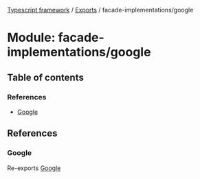[Typescript framework](../index.md) / [Exports](../modules.md) / facade-implementations/google

# Module: facade-implementations/google

## Table of contents

### References

- [Google](facade_implementations_google.md#google)

## References

### Google

Re-exports [Google](../classes/facade_implementations_google_Google.Google-1.md)
